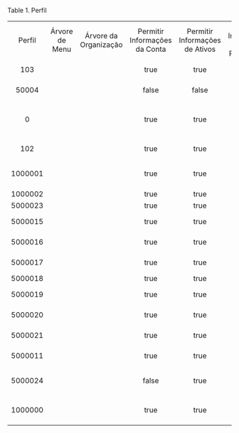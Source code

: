 <div id="d69057e1" class="table">

<div class="table-title">

Table 1. Perfil

</div>

<div class="table-contents">

|         |                |                       |                               |                                |                                  |                           |                                |                              |                                  |                                 |                                  |                                |                    |                              |          |                 |                   |                              |                                  |                           |                                               |                 |                     |                             |               |                        |                                         |                            |                             |        |               |                   |                |               |                      |                                       |                         |                         |                           |                      |            |              |                  |
| :-----: | :------------: | :-------------------: | :---------------------------: | :----------------------------: | :------------------------------: | :-----------------------: | :----------------------------: | :--------------------------: | :------------------------------: | :-----------------------------: | :------------------------------: | :----------------------------: | :----------------: | :--------------------------: | :------: | :-------------: | :---------------: | :--------------------------: | :------------------------------: | :-----------------------: | :-------------------------------------------: | :-------------: | :-----------------: | :-------------------------: | :-----------: | :--------------------: | :-------------------------------------: | :------------------------: | :-------------------------: | :----: | :-----------: | :---------------: | :------------: | :-----------: | :------------------: | :-----------------------------------: | :---------------------: | :---------------------: | :-----------------------: | :------------------: | :--------: | :----------: | :--------------: |
| Perfil  | Árvore de Menu | Árvore da Organização | Permitir Informações da Conta | Permitir Informações de Ativos | Permitir Informação do PNegocios | Permitir Informação InOut | Permitir Informações da Fatura | Permitir Informação da Ordem | Permitir Informação de Pagamento | Permitir Informações do Produto | Permitir Informações de Recursos | Permitir Informações da Agenda | Valor da Aprovação | Valor da Aprovação Acumulada | Moeda De | Processar Agora | Processar Agora 2 | Nível do Perfil (Hierarquia) | Confirmar Registros de Perguntas | Dias Aprovados Acumulados |                   Descrição                   | Acesso Avançado | Acessar Todas Orgs. | Aprovar Documentos próprios | Pode Exportar | Pode Emitir Relatórios | Gerenciamento do Registro de Alterações | Permitir Desconto no Total | Desconto até o Preço Limite | Manual | Perfil Mestre | Auto Expadir Menu | Acesso Pessoal | Trava Pessoal | Exibir Contabilidade | Usar Acesso de Usuários à Organização | Max Registros Perguntas |          Nome           | Sobrescrever Preço Limite | Nível de Preferência | Supervisor | UserDiscount | Nível do Usuário |
|   103   |                |                       |             true              |              true              |               true               |           true            |              true              |             true             |               true               |              true               |               true               |              true              |         30         |                              |   100    |                 |                   |             100              |                0                 |                           |               GardenWorld User                |      false      |        false        |            false            |     true      |          true          |                  false                  |           false            |            false            | false  |     false     |       false       |     false      |     false     |        false         |                 false                 |            0            |    GardenWorld User     |           false           |          O           |            |              |        O         |
|  50004  |                |                       |             false             |             false              |              false               |           false           |             false              |            false             |              false               |              false              |              false               |             false              |         0          |                              |   100    |                 |                   |             100              |                0                 |                           |                                               |      false      |        false        |            false            |     false     |         false          |                  true                   |           false            |            false            |  true  |     false     |       false       |     false      |     false     |        false         |                 false                 |            0            |  Web Service Execution  |           false           |          N           |    101     |     0.00     |        CO        |
|    0    |                |                       |             true              |              true              |               true               |           true            |              true              |             true             |               true               |              true               |               true               |              true              |         0          |                              |          |                 |                   |             100              |                0                 |                           | System Administrator Role (cannot be changed) |      true       |        false        |            false            |     true      |          true          |                  false                  |           false            |            false            | false  |     false     |       false       |     false      |     false     |        false         |                 false                 |            0            |  System Administrator   |           false           |          C           |            |              |        S         |
|   102   |                |                       |             true              |              true              |               true               |           true            |              true              |             true             |               true               |              true               |               true               |              true              |        500         |                              |   100    |                 |                   |             100              |                0                 |                           |               GardenWorld Admin               |      true       |        false        |            true             |     true      |          true          |                  false                  |           false            |            false            | false  |     false     |       false       |     false      |     false     |         true         |                 false                 |            0            |    GardenWorld Admin    |           false           |          C           |            |              |        CO        |
| 1000001 |                |                       |             true              |              true              |               true               |           true            |              true              |             true             |               true               |              true               |               true               |              true              |         0          |                              |          |                 |                   |             100              |                0                 |                           |                                               |      false      |        false        |            true             |     true      |          true          |                  false                  |           false            |            false            | false  |     false     |       false       |     false      |     false     |        false         |                 false                 |            0            | Mundo do Café S/A User  |           false           |          O           |            |              |        O         |
| 1000002 |                |                       |             true              |              true              |               true               |           true            |              true              |             true             |               true               |              true               |               true               |              true              |         0          |              0               |          |        N        |                   |             100              |                0                 |             0             |                                               |      true       |        false        |            false            |     true      |          true          |                  false                  |           false            |            false            |  true  |     false     |       false       |     false      |     false     |        false         |                 false                 |            0            |        Tradutor         |           false           |          C           |            |              |        S         |
| 5000023 |                |                       |             true              |              true              |               true               |           true            |              true              |             true             |               true               |              true               |               true               |              true              |         0          |              0               |          |        N        |                   |             100              |                0                 |             0             |                                               |      false      |        false        |            true             |     true      |          true          |                  false                  |           false            |            false            |  true  |     false     |       false       |     false      |     false     |        false         |                 false                 |            0            |        Vendedor         |           false           |          O           |            |              |        CO        |
| 5000015 |                |                       |             true              |              true              |               true               |           true            |              true              |             true             |               true               |              true               |               true               |              true              |         0          |              0               |          |        N        |                   |             100              |                0                 |             0             |                                               |      true       |        false        |            true             |     true      |          true          |                  false                  |           false            |            false            |  true  |     false     |       false       |     false      |     false     |         true         |                 false                 |            0            |   Auxiliar Financeiro   |           false           |          O           |            |              |        CO        |
| 5000016 |                |                       |             true              |              true              |               true               |           true            |              true              |             true             |               true               |              true               |               true               |              true              |         0          |              0               |          |        N        |                   |             100              |                0                 |             0             |                                               |      false      |        false        |            true             |     true      |          true          |                  false                  |           false            |            false            |  true  |     false     |       false       |     false      |     false     |        false         |                 false                 |            0            |     Auxiliar Fiscal     |           false           |          O           |            |              |        CO        |
| 5000017 |                |                       |             true              |              true              |               true               |           true            |              true              |             true             |               true               |              true               |               true               |              true              |         0          |              0               |          |        N        |                   |             100              |                0                 |             0             |                                               |      false      |        false        |            true             |     true      |          true          |                  false                  |           false            |            false            |  true  |     false     |       false       |     false      |     false     |        false         |                 false                 |            0            |    Auxiliar Produção    |           false           |          O           |            |              |        CO        |
| 5000018 |                |                       |             true              |              true              |               true               |           true            |              true              |             true             |               true               |              true               |               true               |              true              |         0          |              0               |          |        N        |                   |             100              |                0                 |             0             |                                               |      false      |        false        |            true             |     true      |          true          |                  false                  |           false            |            false            |  true  |     false     |       false       |     false      |     false     |        false         |                 false                 |            0            |        Diretoria        |           false           |          O           |            |              |        CO        |
| 5000019 |                |                       |             true              |              true              |               true               |           true            |              true              |             true             |               true               |              true               |               true               |              true              |         0          |              0               |          |        N        |                   |             100              |                0                 |             0             |                                               |      false      |        false        |            true             |     true      |          true          |                  false                  |           false            |            false            |  true  |     false     |       false       |     false      |     false     |        false         |                 false                 |            0            |    Gerente Comercial    |           false           |          O           |            |              |        CO        |
| 5000020 |                |                       |             true              |              true              |               true               |           true            |              true              |             true             |               true               |              true               |               true               |              true              |         0          |              0               |          |        N        |                   |             100              |                0                 |             0             |                                               |      false      |        false        |            true             |     true      |          true          |                  false                  |           false            |            false            |  true  |     false     |       false       |     false      |     false     |         true         |                 false                 |            0            |   Gerente financeiro    |           false           |          O           |            |              |        CO        |
| 5000021 |                |                       |             true              |              true              |               true               |           true            |              true              |             true             |               true               |              true               |               true               |              true              |         0          |              0               |          |        N        |                   |             100              |                0                 |             0             |                                               |      false      |        false        |            true             |     true      |          true          |                  false                  |           false            |            false            |  true  |     false     |       false       |     false      |     false     |        false         |                 false                 |            0            |    Gerente produção     |           false           |          O           |            |              |        CO        |
| 5000011 |                |                       |             true              |              true              |               true               |           true            |              true              |             true             |               true               |              true               |               true               |              true              |         0          |                              |          |                 |                   |             100              |                0                 |                           |                                               |      false      |        false        |            true             |     true      |          true          |                  false                  |           false            |            false            |  true  |     false     |       false       |     false      |     false     |         true         |                 false                 |            0            |  Auxiliar Faturamento   |           false           |          O           |            |              |        CO        |
| 5000024 |                |                       |             false             |              true              |               true               |           true            |              true              |             true             |               true               |              true               |               true               |             false              |         0          |                              |          |                 |                   |             100              |                0                 |                           |                                               |      false      |        false        |            true             |     true      |          true          |                  false                  |           false            |            false            |  true  |     false     |       false       |     false      |     false     |         true         |                 false                 |            0            | Auxiliar Faturamento pr |           false           |          O           |            |              |        O         |
| 1000000 |                |                       |             true              |              true              |               true               |           true            |              true              |             true             |               true               |              true               |               true               |              true              |         0          |                              |          |                 |                   |             100              |                0                 |                           |                                               |      true       |        false        |            true             |     true      |          true          |                  false                  |           false            |            false            | false  |     false     |       false       |      true      |     true      |         true         |                 false                 |            0            | Mundo do Café S/A Admin |           false           |          C           |            |              |        CO        |

</div>

</div>
